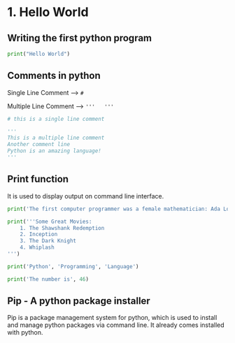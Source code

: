 # 1. Hello World

## Writing the first python program

```python
print("Hello World")
```

## Comments in python

Single Line Comment --> `#`

Multiple Line Comment --> `'''   '''`

```python
# this is a single line comment
```

```python
'''
This is a multiple line comment
Another comment line
Python is an amazing language!
'''
```

## Print function

It is used to display output on command line interface.

```python
print('The first computer programmer was a female mathematician: Ada Lovelace')

print('''Some Great Movies:
    1. The Shawshank Redemption
    2. Inception
    3. The Dark Knight
    4. Whiplash
''')

print('Python', 'Programming', 'Language')

print('The number is', 46)
```

## **Pip** - A python package installer

Pip is a package management system for python, which is used to install and manage python packages via command line. It already comes installed with python.
